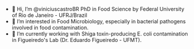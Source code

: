 - 👋 Hi, I’m @viniciuscastroBR PhD in Food Science by Federal University of Rio de Janeiro - UFRJ/Brazil
- 👀 I’m interested in Food Microbiology, especially in bacterial pathogens involved in food contamination.
- 🌱 I’m currently working with Shiga toxin-producing E. coli contamination in Figueiredo's Lab (Dr. Eduardo Figueiredo - UFMT).

<!---
viniciuscastroBR/viniciuscastroBR is a ✨ special ✨ repository because its `README.md` (this file) appears on your GitHub profile.
You can click the Preview link to take a look at your changes.
--->
